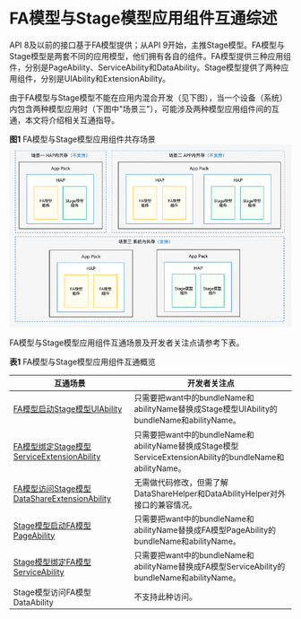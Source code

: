 # FA模型与Stage模型应用组件互通综述


API 8及以前的接口基于FA模型提供；从API 9开始，主推Stage模型。FA模型与Stage模型是两套不同的应用模型，他们拥有各自的组件。FA模型提供三种应用组件，分别是PageAbility、ServiceAbility和DataAbility。Stage模型提供了两种应用组件，分别是UIAbility和ExtensionAbility。


由于FA模型与Stage模型不能在应用内混合开发（见下图），当一个设备（系统）内包含两种模型应用时（下图中"场景三"），可能涉及两种模型应用组件间的互通，本文将介绍相关互通指导。


  **图1** FA模型与Stage模型应用组件共存场景  
![coexistence-of-FAandStage](figures/coexistence-of-FAandStage.png)


FA模型与Stage模型应用组件互通场景及开发者关注点请参考下表。


  **表1** FA模型与Stage模型应用组件互通概览

| 互通场景 | 开发者关注点 | 
| -------- | -------- |
| [FA模型启动Stage模型UIAbility](start-uiability-from-fa.md) | 只需要把want中的bundleName和abilityName替换成Stage模型UIAbility的bundleName和abilityName。 | 
| [FA模型绑定Stage模型ServiceExtensionAbility](bind-serviceextensionability-from-fa.md) | 只需要把want中的bundleName和abilityName替换成Stage模型ServiceExtensionAbility的bundleName和abilityName。 | 
| [FA模型访问Stage模型DataShareExtensionAbility](access-datashareextensionability-from-fa.md) | 无需做代码修改，但需了解DataShareHelper和DataAbilityHelper对外接口的兼容情况。 | 
| [Stage模型启动FA模型PageAbility](start-pageability-from-stage.md) | 只需要把want中的bundleName和abilityName替换成FA模型PageAbility的bundleName和abilityName。 | 
| [Stage模型绑定FA模型ServiceAbility](bind-serviceability-from-stage.md) | 只需要把want中的bundleName和abilityName替换成FA模型ServiceAbility的bundleName和abilityName。 | 
| Stage模型访问FA模型DataAbility | 不支持此种访问。 | 
